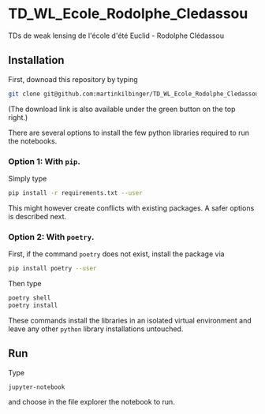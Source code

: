 # TD_WL_Ecole_Rodolphe_Cledassou
TDs de weak lensing de l'école d'été Euclid - Rodolphe Clédassou

## Installation

First, downoad this repository by typing
```bash
git clone git@github.com:martinkilbinger/TD_WL_Ecole_Rodolphe_Cledassou.git
```
(The download link is also available under the green button on the top right.)

There are several options to install the few python libraries required to run the notebooks.

### Option 1: With `pip`.

Simply type

```bash
pip install -r requirements.txt --user
```
This might however create conflicts with existing packages. A safer options is described next.

### Option 2: With `poetry`.

First, if the command `poetry` does not exist, install the package via
```bash
pip install poetry --user
```

Then type

```bash
poetry shell
poetry install
```
These commands install the libraries in an isolated virtual environment and leave any other `python` library installations untouched.

## Run

Type
```bash
jupyter-notebook
```
and choose in the file explorer the notebook to run.






